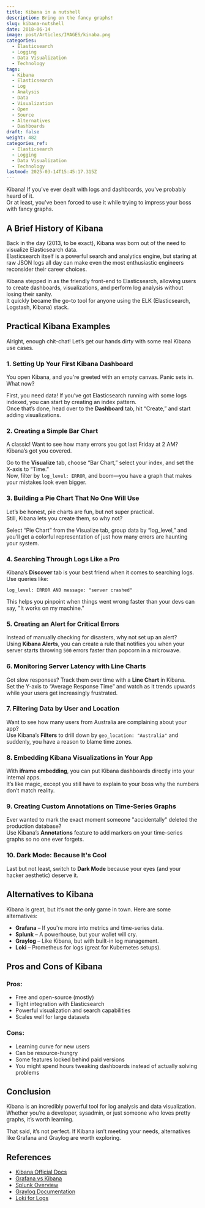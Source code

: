 ```yaml
---
title: Kibana in a nutshell
description: Bring on the fancy graphs!
slug: kibana-nutshell
date: 2018-06-14
image: post/Articles/IMAGES/kinaba.png
categories:
  - Elasticsearch
  - Logging
  - Data Visualization
  - Technology
tags:
  - Kibana
  - Elasticsearch
  - Log
  - Analysis
  - Data
  - Visualization
  - Open
  - Source
  - Alternatives
  - Dashboards
draft: false
weight: 482
categories_ref:
  - Elasticsearch
  - Logging
  - Data Visualization
  - Technology
lastmod: 2025-03-14T15:45:17.315Z
---
```

Kibana! If you've ever dealt with logs and dashboards, you've probably heard of it.\
Or at least, you've been forced to use it while trying to impress your boss with fancy graphs.

## A Brief History of Kibana

Back in the day (2013, to be exact), Kibana was born out of the need to visualize Elasticsearch data.\
Elasticsearch itself is a powerful search and analytics engine, but staring at raw JSON logs all day can make even the most enthusiastic engineers reconsider their career choices.

Kibana stepped in as the friendly front-end to Elasticsearch, allowing users to create dashboards, visualizations, and perform log analysis without losing their sanity.\
It quickly became the go-to tool for anyone using the ELK (Elasticsearch, Logstash, Kibana) stack.

## Practical Kibana Examples

Alright, enough chit-chat! Let’s get our hands dirty with some real Kibana use cases.

### 1. Setting Up Your First Kibana Dashboard

You open Kibana, and you're greeted with an empty canvas. Panic sets in. What now?

First, you need data! If you’ve got Elasticsearch running with some logs indexed, you can start by creating an index pattern.\
Once that’s done, head over to the **Dashboard** tab, hit “Create,” and start adding visualizations.

### 2. Creating a Simple Bar Chart

A classic! Want to see how many errors you got last Friday at 2 AM? Kibana’s got you covered.

Go to the **Visualize** tab, choose “Bar Chart,” select your index, and set the X-axis to “Time.”\
Now, filter by `log_level: ERROR`, and boom—you have a graph that makes your mistakes look even bigger.

### 3. Building a Pie Chart That No One Will Use

Let’s be honest, pie charts are fun, but not super practical.\
Still, Kibana lets you create them, so why not?

Select “Pie Chart” from the Visualize tab, group data by “log\_level,” and you’ll get a colorful representation of just how many errors are haunting your system.

### 4. Searching Through Logs Like a Pro

Kibana’s **Discover** tab is your best friend when it comes to searching logs.\
Use queries like:

```
log_level: ERROR AND message: "server crashed"
```

This helps you pinpoint when things went wrong faster than your devs can say, "It works on my machine."

### 5. Creating an Alert for Critical Errors

Instead of manually checking for disasters, why not set up an alert?\
Using **Kibana Alerts**, you can create a rule that notifies you when your server starts throwing `500` errors faster than popcorn in a microwave.

### 6. Monitoring Server Latency with Line Charts

Got slow responses? Track them over time with a **Line Chart** in Kibana.\
Set the Y-axis to “Average Response Time” and watch as it trends upwards while your users get increasingly frustrated.

### 7. Filtering Data by User and Location

Want to see how many users from Australia are complaining about your app?\
Use Kibana’s **Filters** to drill down by `geo_location: "Australia"` and suddenly, you have a reason to blame time zones.

### 8. Embedding Kibana Visualizations in Your App

With **iframe embedding**, you can put Kibana dashboards directly into your internal apps.\
It’s like magic, except you still have to explain to your boss why the numbers don’t match reality.

### 9. Creating Custom Annotations on Time-Series Graphs

Ever wanted to mark the exact moment someone "accidentally" deleted the production database?\
Use Kibana’s **Annotations** feature to add markers on your time-series graphs so no one ever forgets.

### 10. Dark Mode: Because It's Cool

Last but not least, switch to **Dark Mode** because your eyes (and your hacker aesthetic) deserve it.

## Alternatives to Kibana

Kibana is great, but it’s not the only game in town. Here are some alternatives:

* **Grafana** – If you're more into metrics and time-series data.
* **Splunk** – A powerhouse, but your wallet will cry.
* **Graylog** – Like Kibana, but with built-in log management.
* **Loki** – Prometheus for logs (great for Kubernetes setups).

## Pros and Cons of Kibana

### Pros:

* Free and open-source (mostly)
* Tight integration with Elasticsearch
* Powerful visualization and search capabilities
* Scales well for large datasets

### Cons:

* Learning curve for new users
* Can be resource-hungry
* Some features locked behind paid versions
* You might spend hours tweaking dashboards instead of actually solving problems

## Conclusion

Kibana is an incredibly powerful tool for log analysis and data visualization.\
Whether you’re a developer, sysadmin, or just someone who loves pretty graphs, it’s worth learning.

That said, it’s not perfect. If Kibana isn’t meeting your needs, alternatives like Grafana and Graylog are worth exploring.

<!-- 

## Key Ideas

| Topic | Summary |
|--------|---------|
| Kibana History | Started in 2013 to visualize Elasticsearch data |
| Example 1 | Creating a Kibana Dashboard |
| Example 2 | Making a Bar Chart |
| Example 3 | Pie Charts for Fun |
| Example 4 | Searching Logs Effectively |
| Example 5 | Setting Up Alerts |
| Example 6 | Monitoring Server Latency |
| Example 7 | Filtering by User & Location |
| Example 8 | Embedding Kibana in Apps |
| Example 9 | Annotating Events in Graphs |
| Example 10 | Enabling Dark Mode |
| Alternatives | Grafana, Splunk, Graylog, Loki |
| Pros & Cons | Free, powerful, but has a learning curve |
-->

## References

* [Kibana Official Docs](https://www.elastic.co/kibana)
* [Grafana vs Kibana](https://grafana.com/docs/)
* [Splunk Overview](https://www.splunk.com/)
* [Graylog Documentation](https://docs.graylog.org/)
* [Loki for Logs](https://grafana.com/oss/loki/)

